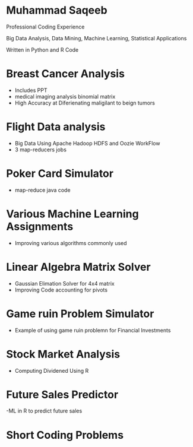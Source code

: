 # Muhammad Saqeeb
Professional Coding Experience 

Big Data Analysis, Data Mining, Machine Learning, Statistical Applications

Written in Python and R Code

# Breast Cancer Analysis
- Includes PPT
- medical imaging analysis binomial matrix 
- High Accuracy at Diferienating maligilant to beign tumors
# Flight Data analysis
- Big Data Using Apache Hadoop HDFS and Oozie WorkFlow
- 3 map-reducers jobs
# Poker Card Simulator
- map-reduce java code

# Various Machine Learning Assignments 
- Improving various algorithms commonly used 
# Linear Algebra Matrix Solver
- Gaussian Elimation Solver for 4x4 matrix
- Improving Code accounting for pivots

# Game ruin Problem Simulator
- Example of using game ruin problemn for Financial Investments

# Stock Market Analysis
- Computing Dividened Using R
# Future Sales Predictor
-ML in R to predict future sales
# Short Coding Problems
